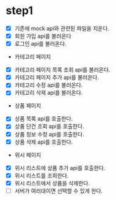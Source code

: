 # step1
- [X] 기존에 mock api와 관련된 파일을 지운다.
- [X] 회원 가입 api를 불러온다
- [X] 로그인 api를 불러온다.
- 카테고리 페이지
- [X] 카테고리 페이지 목록 조회 api를 불러온다.
- [X] 카테고리 페이지 추가 api를 불러온다.
- [X] 카테고리 수정 api를 불러온다.
- [X] 카테고리 삭제 api를 불러온다.
- 상품 페이지
- [X] 상품 목록 api를 호출한다.
- [X] 상품 단건 조회 api를 호출한다.
- [X] 상품 정보 수정 api를 호출한다.
- [X] 상품 삭제 api를 호출한다.
- 위시 페이지
- [X] 위시 리스트에 상품 추가 api를 호출한다.
- [X] 위시 리스트를 조회한다.
- [X] 위시 리스트에서 상품을 삭제한다.
- [ ] 서버가 여러대이면 선택할 수 있게 한다.
